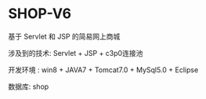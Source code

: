 # SHOP-V6
基于 Servlet 和 JSP 的简易网上商城

涉及到的技术: Servlet + JSP + c3p0连接池

开发环境 : win8 + JAVA7 + Tomcat7.0 + MySql5.0 + Eclipse

数据库: shop
